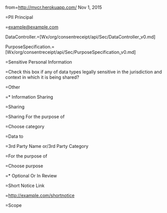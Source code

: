 from=http://mvcr.herokuapp.com/  Nov 1, 2015

=PII Principal

=example@example.com

DataController.=[Wx/org/consentreceipt/api/Sec/DataController_v0.md]

PurposeSpecification.=[Wx/org/consentreceipt/api/Sec/PurposeSpecification_v0.md]

=Sensitive Personal Information

=Check this box if any of data types legally sensitive in the jurisdiction and context in which it is being shared?

=Other  

=* Information Sharing

=Sharing

=Sharing For the purpose of 

=Choose category

=Data to

=3rd Party Name or/3rd Party Category

=For the purpose of

=Choose purpose

=* Optional Or In Review

=Short Notice Link

=http://example.com/shortnotice

=Scope